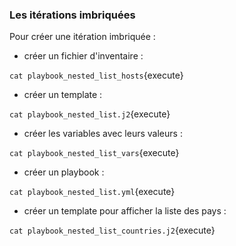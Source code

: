 ### Les itérations imbriquées

Pour créer une itération imbriquée :
- créer un fichier d'inventaire :

`cat playbook_nested_list_hosts`{execute}

- créer un template :

`cat playbook_nested_list.j2`{execute}

- créer les variables avec leurs valeurs :

`cat playbook_nested_list_vars`{execute}

- créer un playbook :

`cat playbook_nested_list.yml`{execute}

- créer un template pour afficher la liste des pays :

`cat playbook_nested_list_countries.j2`{execute}
